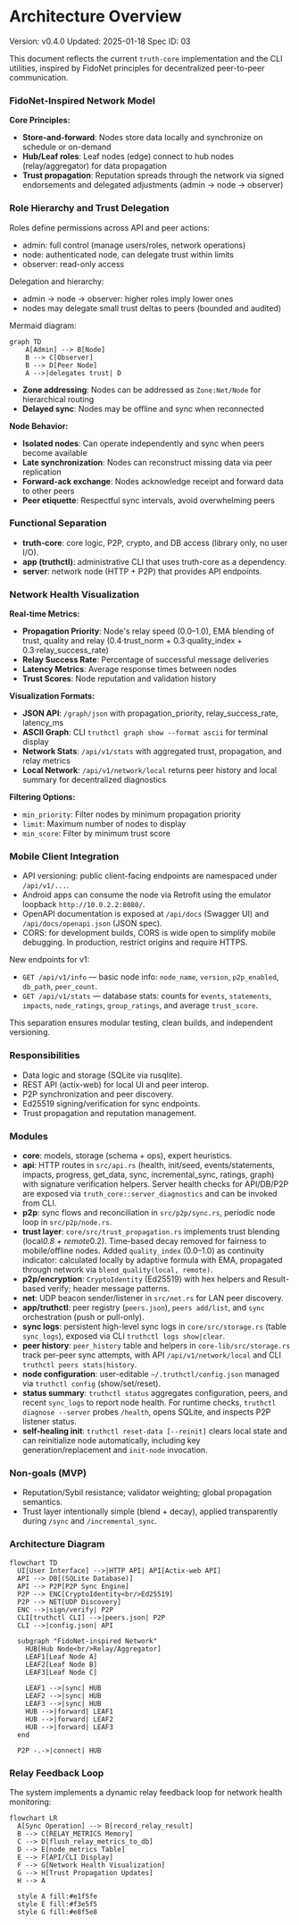 # Architecture Overview
Version: v0.4.0
Updated: 2025-01-18
Spec ID: 03

This document reflects the current `truth-core` implementation and the CLI utilities, inspired by FidoNet principles for decentralized peer-to-peer communication.

### FidoNet-Inspired Network Model

**Core Principles:**
- **Store-and-forward**: Nodes store data locally and synchronize on schedule or on-demand
- **Hub/Leaf roles**: Leaf nodes (edge) connect to hub nodes (relay/aggregator) for data propagation
- **Trust propagation**: Reputation spreads through the network via signed endorsements and delegated adjustments (admin → node → observer)

### Role Hierarchy and Trust Delegation

Roles define permissions across API and peer actions:

- admin: full control (manage users/roles, network operations)
- node: authenticated node, can delegate trust within limits
- observer: read-only access

Delegation and hierarchy:

- admin → node → observer: higher roles imply lower ones
- nodes may delegate small trust deltas to peers (bounded and audited)

Mermaid diagram:

```mermaid
graph TD
    A[Admin] --> B[Node]
    B --> C[Observer]
    B --> D[Peer Node]
    A -->|delegates trust| D
```
- **Zone addressing**: Nodes can be addressed as `Zone:Net/Node` for hierarchical routing
- **Delayed sync**: Nodes may be offline and sync when reconnected

**Node Behavior:**
- **Isolated nodes**: Can operate independently and sync when peers become available
- **Late synchronization**: Nodes can reconstruct missing data via peer replication
- **Forward-ack exchange**: Nodes acknowledge receipt and forward data to other peers
- **Peer etiquette**: Respectful sync intervals, avoid overwhelming peers

### Functional Separation

- **truth-core**: core logic, P2P, crypto, and DB access (library only, no user I/O).
- **app (truthctl)**: administrative CLI that uses truth-core as a dependency.
- **server**: network node (HTTP + P2P) that provides API endpoints.

### Network Health Visualization

**Real-time Metrics:**
- **Propagation Priority**: Node's relay speed (0.0–1.0), EMA blending of trust, quality and relay (0.4·trust_norm + 0.3·quality_index + 0.3·relay_success_rate)
- **Relay Success Rate**: Percentage of successful message deliveries
- **Latency Metrics**: Average response times between nodes
- **Trust Scores**: Node reputation and validation history

**Visualization Formats:**
- **JSON API**: `/graph/json` with propagation_priority, relay_success_rate, latency_ms
- **ASCII Graph**: CLI `truthctl graph show --format ascii` for terminal display
- **Network Stats**: `/api/v1/stats` with aggregated trust, propagation, and relay metrics
- **Local Network**: `/api/v1/network/local` returns peer history and local summary for decentralized diagnostics

**Filtering Options:**
- `min_priority`: Filter nodes by minimum propagation priority
- `limit`: Maximum number of nodes to display
- `min_score`: Filter by minimum trust score

### Mobile Client Integration

- API versioning: public client-facing endpoints are namespaced under `/api/v1/...`.
- Android apps can consume the node via Retrofit using the emulator loopback `http://10.0.2.2:8080/`.
- OpenAPI documentation is exposed at `/api/docs` (Swagger UI) and `/api/docs/openapi.json` (JSON spec).
- CORS: for development builds, CORS is wide open to simplify mobile debugging. In production, restrict origins and require HTTPS.

New endpoints for v1:
- `GET /api/v1/info` — basic node info: `node_name`, `version`, `p2p_enabled`, `db_path`, `peer_count`.
- `GET /api/v1/stats` — database stats: counts for `events`, `statements`, `impacts`, `node_ratings`, `group_ratings`, and average `trust_score`.

This separation ensures modular testing, clean builds, and independent versioning.

### Responsibilities

- Data logic and storage (SQLite via rusqlite).
- REST API (actix-web) for local UI and peer interop.
- P2P synchronization and peer discovery.
- Ed25519 signing/verification for sync endpoints.
- Trust propagation and reputation management.

### Modules

- **core**: models, storage (schema + ops), expert heuristics.
- **api**: HTTP routes in `src/api.rs` (health, init/seed, events/statements, impacts, progress, get_data, sync, incremental_sync, ratings, graph) with signature verification helpers. Server health checks for API/DB/P2P are exposed via `truth_core::server_diagnostics` and can be invoked from CLI.
- **p2p**: sync flows and reconciliation in `src/p2p/sync.rs`, periodic node loop in `src/p2p/node.rs`.
- **trust layer**: `core/src/trust_propagation.rs` implements trust blending (local*0.8 + remote*0.2). Time-based decay removed for fairness to mobile/offline nodes. Added `quality_index` (0.0–1.0) as continuity indicator: calculated locally by adaptive formula with EMA, propagated through network via `blend_quality(local, remote)`.
- **p2p/encryption**: `CryptoIdentity` (Ed25519) with hex helpers and Result-based verify; header message patterns.
- **net**: UDP beacon sender/listener in `src/net.rs` for LAN peer discovery.
- **app/truthctl**: peer registry (`peers.json`), `peers add/list`, and `sync` orchestration (push or pull-only).
- **sync logs**: persistent high-level sync logs in `core/src/storage.rs` (table `sync_logs`), exposed via CLI `truthctl logs show|clear`.
- **peer history**: `peer_history` table and helpers in `core-lib/src/storage.rs` track per-peer sync attempts, with API `/api/v1/network/local` and CLI `truthctl peers stats|history`.
- **node configuration**: user-editable `~/.truthctl/config.json` managed via `truthctl config` (show/set/reset).
- **status summary**: `truthctl status` aggregates configuration, peers, and recent `sync_logs` to report node health. For runtime checks, `truthctl diagnose --server` probes `/health`, opens SQLite, and inspects P2P listener status.
- **self-healing init**: `truthctl reset-data [--reinit]` clears local state and can reinitialize node automatically, including key generation/replacement and `init-node` invocation.

### Non-goals (MVP)

- Reputation/Sybil resistance; validator weighting; global propagation semantics.
- Trust layer intentionally simple (blend + decay), applied transparently during `/sync` and `/incremental_sync`.

### Architecture Diagram

```mermaid
flowchart TD
  UI[User Interface] -->|HTTP API| API[Actix-web API]
  API --> DB[(SQLite Database)]
  API --> P2P[P2P Sync Engine]
  P2P --> ENC[CryptoIdentity<br/>Ed25519]
  P2P --> NET[UDP Discovery]
  ENC -->|sign/verify| P2P
  CLI[truthctl CLI] -->|peers.json| P2P
  CLI -->|config.json| API
  
  subgraph "FidoNet-inspired Network"
    HUB[Hub Node<br/>Relay/Aggregator]
    LEAF1[Leaf Node A]
    LEAF2[Leaf Node B]
    LEAF3[Leaf Node C]
    
    LEAF1 -->|sync| HUB
    LEAF2 -->|sync| HUB
    LEAF3 -->|sync| HUB
    HUB -->|forward| LEAF1
    HUB -->|forward| LEAF2
    HUB -->|forward| LEAF3
  end
  
  P2P -.->|connect| HUB
```

### Relay Feedback Loop

The system implements a dynamic relay feedback loop for network health monitoring:

```mermaid
flowchart LR
  A[Sync Operation] --> B[record_relay_result]
  B --> C[RELAY_METRICS Memory]
  C --> D[flush_relay_metrics_to_db]
  D --> E[node_metrics Table]
  E --> F[API/CLI Display]
  F --> G[Network Health Visualization]
  G --> H[Trust Propagation Updates]
  H --> A
  
  style A fill:#e1f5fe
  style E fill:#f3e5f5
  style G fill:#e8f5e8
```
